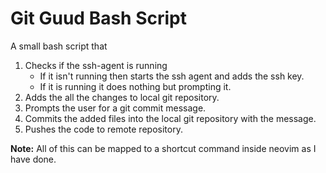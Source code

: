 # Git Guud Bash Script

A small bash script that

1. Checks if the ssh-agent is running
    - If it isn't running then starts the ssh agent and adds the ssh key.
    - If it is running it does nothing but prompting it.
2. Adds the all the changes to local git repository.
3. Prompts the user for a git commit message.
4. Commits the added files into the local git repository with the message.
5. Pushes the code to remote repository.

**Note:** All of this can be mapped to a shortcut command inside neovim as I have done.
